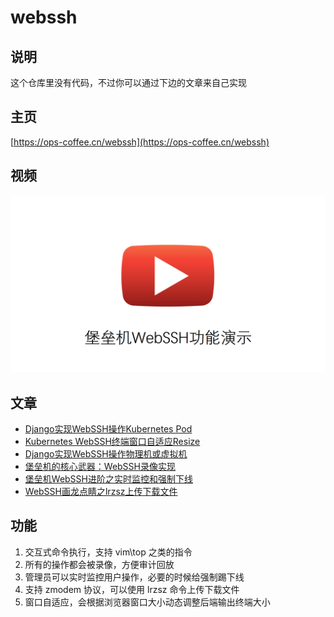 # webssh

## 说明

这个仓库里没有代码，不过你可以通过下边的文章来自己实现

## 主页

[https://ops-coffee.cn/webssh](https://ops-coffee.cn/webssh)

## 视频

[![WebSSH](images/10.png)](http://youtu.be/vt5fpE0bzSY)

## 文章

- [Django实现WebSSH操作Kubernetes Pod](https://ops-coffee.cn/s/FHDyvHsh-oO1cn7AXk_4WA)
- [Kubernetes WebSSH终端窗口自适应Resize](https://ops-coffee.cn/s/4jE9hivFG4GmbIA4kKq7Wg)
- [Django实现WebSSH操作物理机或虚拟机](https://ops-coffee.cn/s/a3eJjVTtuUjzwyk21nTBqQ)
- [堡垒机的核心武器：WebSSH录像实现](https://ops-coffee.cn/s/XBKEfJKaucTFFcj-cS95LQ)
- [堡垒机WebSSH进阶之实时监控和强制下线](https://ops-coffee.cn/s/GXhkc8rBHhjjf_wHxd7j3w)
- [WebSSH画龙点睛之lrzsz上传下载文件](https://ops-coffee.cn/s/poC2i859LQwIY1USq2Rfjw)

## 功能

1. 交互式命令执行，支持 vim\top 之类的指令
2. 所有的操作都会被录像，方便审计回放
3. 管理员可以实时监控用户操作，必要的时候给强制踢下线
4. 支持 zmodem 协议，可以使用 lrzsz 命令上传下载文件
5. 窗口自适应，会根据浏览器窗口大小动态调整后端输出终端大小